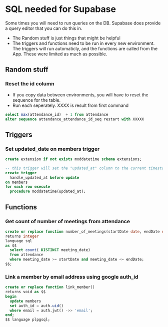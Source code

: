 # SQL needed for Supabase

Some times you will need to run queries on the DB. Supabase does provide a query editor that you can do this in.

-   The Random stuff is just things that might be helpful
-   The triggers and functions need to be run in every new environment. The triggers will run automaticly, and the functions are called from the App. These were limited as much as possible.

## Random stuff

### Reset the id column

-   If you copy data between environments, you will have to reset the sequence for the table.
-   Run each seperately. XXXX is result from first command

```sql
select max(attendance_id)  + 1 from attendance
alter sequence attendance_attendance_id_seq restart with XXXXX
```

## Triggers

### Set updated_date on members trigger

```sql
create extension if not exists moddatetime schema extensions;

-- this trigger will set the "updated_at" column to the current timestamp for every update
create trigger
  handle_updated_at before update
on members
for each row execute
  procedure moddatetime(updated_at);
```

## Functions

### Get count of number of meetings from attendance

```sql
create or replace function number_of_meetings(startDate date, endDate date)
returns integer
language sql
as $$
  select count( DISTINCT meeting_date)
  from attendance
  where meeting_date >= startDate and meeting_date <= endDate;
$$;
```

### Link a member by email address using google auth_id

```sql
create or replace function link_member()
returns void as $$
begin
  update members
  set auth_id = auth.uid()
  where email = auth.jwt() ->> 'email';
end;
$$ language plpgsql;
```
